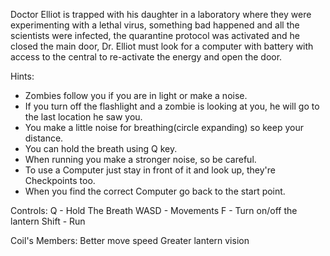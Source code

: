 Doctor Elliot is trapped with his daughter in a laboratory where they were experimenting with a lethal virus, something bad happened and all the scientists were infected, the quarantine protocol was activated and he closed the main door, Dr. Elliot must look for a computer with battery with access to the central to re-activate the energy and open the door.

Hints:
- Zombies follow you if you are in light or make a noise.
- If you turn off the flashlight and a zombie is looking at you, he will go to the last location he saw you.
- You make a little noise for breathing(circle expanding) so keep your distance.
- You can hold the breath using Q key.
- When running you make a stronger noise, so be careful.
- To use a Computer just stay in front of it and look up, they're Checkpoints too.
- When you find the correct Computer go back to the start point.

Controls:
Q - Hold The Breath
WASD - Movements
F - Turn on/off the lantern
Shift - Run

Coil's Members:
Better move speed
Greater lantern vision